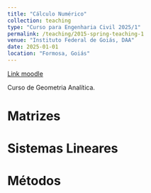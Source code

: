```yaml
---
title: "Cálculo Numérico"
collection: teaching
type: "Curso para Engenharia Civil 2025/1"
permalink: /teaching/2015-spring-teaching-1
venue: "Instituto Federal de Goiás, DAA"
date: 2025-01-01
location: "Formosa, Goiás"
---
```

[Link moodle]((https://moodle.ifg.edu.br/course/view.php?id=44026))

Curso de Geometria Analítica.

Matrizes
======

Sistemas Lineares
======

Métodos
======
